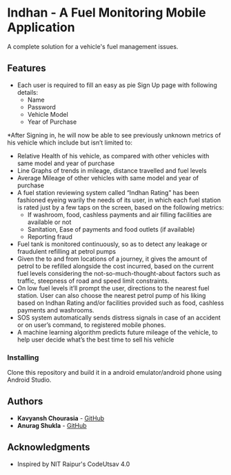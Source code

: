 # Indhan - A Fuel Monitoring Mobile Application

A complete solution for a vehicle's fuel management issues.

## Features
* Each user is required to fill an easy as pie Sign Up page with following details:
   * Name
   * Password
   * Vehicle Model
   * Year of Purchase
   
*After Signing in, he will now be able to see previously unknown metrics of his vehicle which include but isn’t limited to:
  * Relative Health of his vehicle, as compared with other vehicles with same model and year of purchase
  * Line Graphs of trends in mileage, distance travelled and fuel levels 
  * Average Mileage of other vehicles with same model and year of purchase
* A fuel station reviewing system called “Indhan Rating” has been fashioned eyeing warily the needs of its user, in which each fuel station is rated just by a few taps on the screen, based on the following metrics:
  * If washroom, food, cashless payments and air filling facilities are available or not
  * Sanitation, Ease of payments and food outlets (if available)
  * Reporting fraud
* Fuel tank is monitored continuously, so as to detect any leakage or fraudulent refilling at petrol pumps
* Given the to and from locations of a journey, it gives the amount of petrol to be refilled alongside the cost incurred, based on the current fuel levels considering the not-so-much-thought-about factors such as traffic, steepness of road and speed limit constraints.
* On low fuel levels it’ll prompt the user, directions to the nearest fuel station. User can also choose the nearest petrol pump of his liking based on Indhan Rating and/or facilities provided such as food, cashless payments and washrooms.
* SOS system automatically sends distress signals in case of an accident or on user’s command, to registered mobile phones.
* A machine learning algorithm predicts future mileage of the vehicle, to help user decide what’s the best time to sell his vehicle   

### Installing

Clone this repository and build it in a android emulator/android phone using Android Studio.

## Authors

* **Kavyansh Chourasia** - [GitHub](https://github.com/bunny98)
* **Anurag Shukla** - [GitHub](https://github.com/anuragshukla06)

## Acknowledgments

* Inspired by NIT Raipur's CodeUtsav 4.0 
